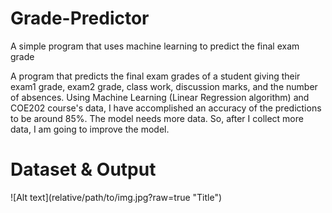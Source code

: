 # Grade-Predictor
A simple program that uses machine learning to predict the final exam grade

A program that predicts the final exam grades of a student giving their exam1 grade, exam2 grade, class work, discussion marks, and the number of absences.
Using Machine Learning (Linear Regression algorithm) and COE202 course's data, I have accomplished an accuracy of the predictions to be around 85%.
The model needs more data. So, after I collect more data, I am going to improve the model.
<h1>Dataset & Output</h1>
![Alt text](relative/path/to/img.jpg?raw=true "Title")
